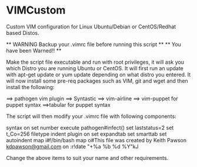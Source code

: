 VIMCustom
=========

Custom VIM configuration for Linux Ubuntu/Debian or CentOS/Redhat based Distos.

** WARNING Backup your .vimrc file before running this script **
** You have been Warned!! **

Make the script file executable and run with root privileges, it will ask you which Distro you are running Ubuntu or CentOS. It will first run an update with apt-get update or yum update depending on what distro you entered. It will now install some pre-req packages such as VIM, git and wget and then install the following:

==> pathogen vim plugin
==> Syntastic
==> vim-airline
==> vim-puppet for puppet syntax
==>tabular for puppet syntax

The script will then modify your .vimrc file with following components:

syntax on
set number
execute pathogen#infect()
set laststatus=2
set t_Co=256
filetype indent plugin on
set expandtab
set smarttab
set autoindent
map <F2> i#!/bin/bash <ESC>
map <F3> o#This file was created by Keith Pawson kdpawson@gmail.com on <ESC>:r!date "+\%a \%b \%d \%Y"<ESC>kJ

Change the above items to suit your name and other requirements.
